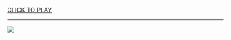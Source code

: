 
<a href="https://premium76.site?title=unblocked_snake_games&ref=12M">CLICK TO PLAY</a></h3>
<hr>

<a href="https://premium76.site?title=unblocked_snake_games&ref=12M"><img src="https://clearcache.store/games.png"></a>



